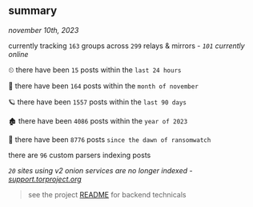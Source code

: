 
## summary
_november 10th, 2023_

currently tracking `163` groups across `299` relays & mirrors - _`101` currently online_

⏲ there have been `15` posts within the `last 24 hours`

🦈 there have been `164` posts within the `month of november`

🪐 there have been `1557` posts within the `last 90 days`

🏚 there have been `4086` posts within the `year of 2023`

🦕 there have been `8776` posts `since the dawn of ransomwatch`

there are `96` custom parsers indexing posts

_`20` sites using v2 onion services are no longer indexed - [support.torproject.org](https://support.torproject.org/onionservices/v2-deprecation/)_

> see the project [README](https://github.com/joshhighet/ransomwatch#ransomwatch--) for backend technicals
